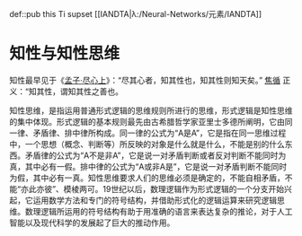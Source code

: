 def::pub this Ti supset [[IANDTA|λ:/Neural-Networks/元素/IANDTA]]


# 知性与知性思维

知性最早见于《[孟子·尽心上](https://baike.baidu.com/item/%E5%AD%9F%E5%AD%90%C2%B7%E5%B0%BD%E5%BF%83%E4%B8%8A/507480)》：“尽其心者，知其性也，知其性则知天矣。” [焦循](https://baike.baidu.com/item/%E7%84%A6%E5%BE%AA) 正义：“知其性，谓知其性之善也。


知性思维，是指运用普通形式逻辑的思维规则所进行的思维，形式逻辑是知性思维的集中体现。形式逻辑的基本规则最先由古希腊哲学家亚里士多德所阐明，它由同一律、矛盾律、排中律所构成。同一律的公式为“A是A”，它是指在同一思维过程中，一个思想（概念、判断等）所反映的对象是什么就是什么，不能是别的什么东西。矛盾律的公式为“A不是非A”，它是说一对矛盾判断或者反对判断不能同时为真，其中必有一假。排中律的公式为“A或非A是”，它是说一对矛盾判断不能同时为假，其中必有一真。知性思维要求人们的思维必须是确定的，不能自相矛盾，不能“亦此亦彼”、模棱两可。19世纪以后，数理逻辑作为形式逻辑的一个分支开始兴起，它运用数学方法和专门的符号结构，并借助形式化的逻辑运算来研究逻辑思维。数理逻辑所运用的符号结构有助于用准确的语言来表达复杂的推论，对于人工智能以及现代科学的发展起了巨大的推动作用。